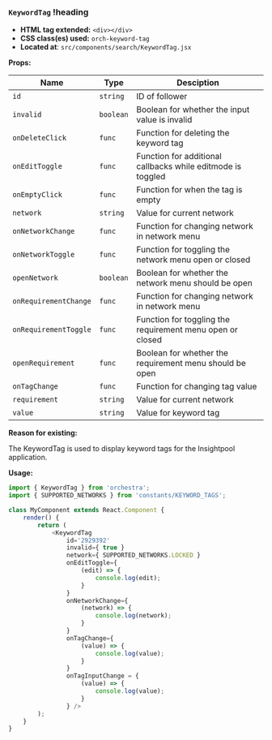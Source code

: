 ### `KeywordTag` !heading

* __HTML tag extended:__ `<div></div>`
* __CSS class(es) used:__ `orch-keyword-tag`
* __Located at__: `src/components/search/KeywordTag.jsx`

**Props:**

| Name                 | Type            | Desciption                                                  |
| ---------------------|-----------------|-------------------------------------------------------------|
| `id`                 | `string`        | ID of follower                                              |
| `invalid`            | `boolean`       | Boolean for whether the input value is invalid              |
| `onDeleteClick`      | `func`          | Function for deleting the keyword tag                       |
| `onEditToggle`       | `func`          | Function for additional callbacks while editmode is toggled |
| `onEmptyClick`       | `func`          | Function for when the tag is empty                          |
| `network`            | `string`        | Value for current network                                   |
| `onNetworkChange`    | `func`          | Function for changing network in network menu               |
| `onNetworkToggle`    | `func`          | Function for toggling the network menu open or closed       |
| `openNetwork`        | `boolean`       | Boolean for whether the network menu should be open         |
| `onRequirementChange`| `func`          | Function for changing network in network menu               |
| `onRequirementToggle`| `func`          | Function for toggling the requirement menu open or closed   |
| `openRequirement`    | `func`          | Boolean for whether the requirement menu should be open     |
| `onTagChange`        | `func`          | Function for changing tag value                             |
| `requirement`        | `string`        | Value for current network                                   |
| `value`              | `string`        | Value for keyword tag                                       |

**Reason for existing:**

The KeywordTag is used to display keyword tags for the Insightpool application.

**Usage:**

```javascript
import { KeywordTag } from 'orchestra';
import { SUPPORTED_NETWORKS } from 'constants/KEYWORD_TAGS';

class MyComponent extends React.Component {
	render() {
		return (
			<KeywordTag
				id='2929392'
				invalid={ true }
				network={ SUPPORTED_NETWORKS.LOCKED }
				onEditToggle={
				    (edit) => {
				        console.log(edit);
				    }
				}
				onNetworkChange={
					(network) => {
						console.log(network);
					}
				}
				onTagChange={
					(value) => {
						console.log(value);
					}
				}
				onTagInputChange = {
				    (value) => {
				        console.log(value);
				    }
				} />
		);
	}
}
```